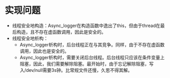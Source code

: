 # 实现问题
+ 线程安全地构造：Async_logger在构造函数中逸出了this，但由于thread在最后构造，且不存在虚函数调用，因此是安全的。
+ 线程安全地析构：
    + Async_logger析构时，后台线程正在与其竞争。同样，由于不存在虚函数调用，因此也是安全的。
    + Async_logger析构时，需要关闭后台线程。后台线程只应该在条件变量上阻塞，因此，我们需要解除阻塞。最开始时，由于忘记解除阻塞，写入/dev/null需要3s钟。比常规文件还慢，久思不得其解。